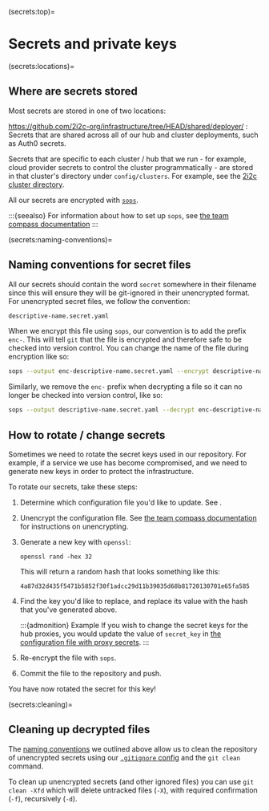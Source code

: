 (secrets:top)=
# Secrets and private keys

(secrets:locations)=
## Where are secrets stored

Most secrets are stored in one of two locations:

https://github.com/2i2c-org/infrastructure/tree/HEAD/shared/deployer/
: Secrets that are shared across all of our hub and cluster deployments, such as Auth0 secrets.

Secrets that are specific to each cluster / hub that we run - for example, cloud provider secrets to control the cluster programmatically - are stored in that cluster's directory under `config/clusters`.
For example, see the [2i2c cluster directory](https://github.com/2i2c-org/infrastructure/tree/HEAD/config/clusters/2i2c).

All our secrets are encrypted with [`sops`](https://github.com/mozilla/sops).

:::{seealso}
For information about how to set up `sops`, see [the team compass documentation](tc:secrets:sops)
:::

(secrets:naming-conventions)=
## Naming conventions for secret files

All our secrets should contain the word `secret` somewhere in their filename since this will ensure they will be git-ignored in their unencrypted format.
For unencrypted secret files, we follow the convention:

```bash
descriptive-name.secret.yaml
```

When we encrypt this file using `sops`, our convention is to add the prefix `enc-`.
This will tell `git` that the file is encrypted and therefore safe to be checked into version control.
You can change the name of the file during encryption like so:

```bash
sops --output enc-descriptive-name.secret.yaml --encrypt descriptive-name.secret.yaml
```

Similarly, we remove the `enc-` prefix when decrypting a file so it can no longer be checked into version control, like so:

```bash
sops --output descriptive-name.secret.yaml --decrypt enc-descriptive-name.secret.yaml
```

## How to rotate / change secrets

Sometimes we need to rotate the secret keys used in our repository.
For example, if a service we use has become compromised, and we need to generate new keys in order to protect the infrastructure.

To rotate our secrets, take these steps:

1. Determine which configuration file you'd like to update. See [](secrets:locations).
2. Unencrypt the configuration file. See [the team compass documentation](tc:secrets:sops) for instructions on unencrypting.
3. Generate a new key with `openssl`:

   ```
   openssl rand -hex 32
   ```

   This will return a random hash that looks something like this:

   ```
   4a87d32d435f5471b5852f30f1adcc29d11b39035d68b81720130701e65fa585
   ```

4. Find the key you'd like to replace, and replace its value with the hash that you've generated above.

   :::{admonition} Example
   If you wish to change the secret keys for the hub proxies, you would update the value of `secret_key` in [the configuration file with proxy secrets](https://github.com/2i2c-org/infrastructure/blob/HEAD/shared/deployer/enc-auth-providers-credentials.secret.yaml).
   :::

5. Re-encrypt the file with `sops`.
6. Commit the file to the repository and push.

You have now rotated the secret for this key!

(secrets:cleaning)=
## Cleaning up decrypted files

The [naming conventions](secrets:naming-conventions) we outlined above allow us to clean the repository of unencrypted secrets using our [`.gitignore` config](https://github.com/2i2c-org/infrastructure/blob/HEAD/.gitignore#L6-L16) and the `git clean` command.

To clean up unencrypted secrets (and other ignored files) you can use `git clean -Xfd` which will delete untracked files (`-X`), with required confirmation (`-f`), recursively (`-d`).

